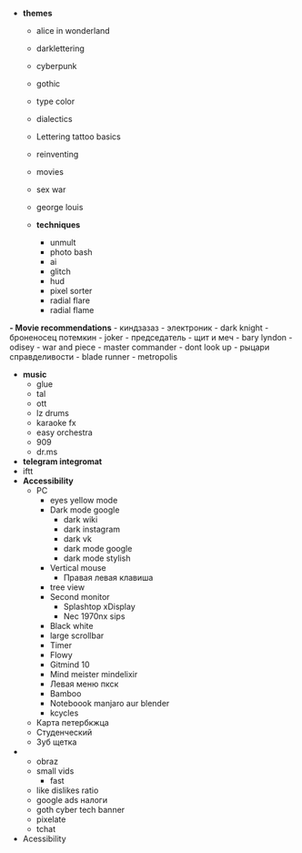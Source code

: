 
-   **themes**
    -   alice in wonderland
    -   darklettering
    -   cyberpunk
    -   gothic
    -   type color
    -   dialectics
    -   Lettering tattoo basics
    -   reinventing
    -   movies
    -   sex war
    -   george louis
      
    -   **techniques**
        -   unmult
        -   photo bash
        -   ai
        -   glitch
        -   hud
        -   pixel sorter
        -   radial flare
        -   radial flame



**-   Movie recommendations**
    -   киндзазаз
    -   электроник
    -   dark knight
    -   броненосец потемкин
    -   joker
    -   председатель
    -   щит и меч
    -   bary lyndon
    -   odisey
    -   war and piece
    -   master commander
    -   dont look up
    -   рыцари справделивости
    -   blade runner
    -   metropolis
-   **music**
    -   glue
    -   tal
    -   ott
    -   lz drums
    -   karaoke fx
    -   easy orchestra
    -   909
    -   dr.ms
-   **telegram integromat**
- iftt
-   **Accessibility**
    -   PC
        -   eyes yellow mode
        -   Dark mode google
            -   dark wiki
            -   dark instagram
            -   dark vk
            -   dark mode google
            -   dark mode stylish
        -   Vertical mouse
            -   Правая левая клавиша
        -   tree view
        -   Second monitor
            -   Splashtop xDisplay
            -   Nec 1970nx sips
        -   Black white
        -   large scrollbar
        -   Timer
        -   Flowy
        -   Gitmind 10
        -   Mind meister mindelixir
        -   Левая меню пкск
        -   Bamboo
        -   Noteboook manjaro aur blender
        -   kcycles
    -   Карта петербкжца
    -   Студенческий
    -   Зуб щетка
-   -   obraz
    -   small vids
        -   fast
    -   like dislikes ratio
    -   google ads налоги
    -   goth cyber tech banner
    -   pixelate
    -   tchat
-   Acessibility